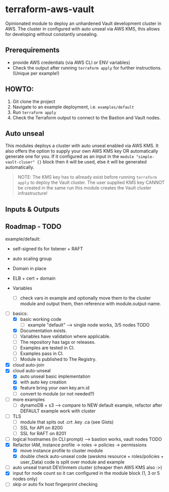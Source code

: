 # terraform-aws-vault
Opinionated module to deploy an unhardened Vault development cluster in AWS.
The cluster in configured with auto unseal via AWS KMS, this allows for developing without constantly unsealing.

## Prerequirements
- provide AWS credentials (via AWS CLI or ENV variables)
- Check the output after running `terraform apply` for further instructions. (Unique per example!)

## HOWTO:
1. Git clone the project
2. Navigate to an example deployment, i.e. `examples/default`
3. Run `terraform apply`
4. Check the Terraform output to connect to the Bastion and Vault nodes.

## Auto unseal
This modules deploys a cluster with auto unseal enabled via AWS KMS.
It also offers the option to supply your own AWS KMS key OR automatically generate one for you.
If it configured as an input in the `module "simple-vault-cluser" {}` block then it will be used, else it will be generated automatically.
> NOTE: 
> The KMS key has to allready exist before running `terraform apply` to deploy the Vault cluster. 
> The user supplied KMS key CANNOT be created in the same run this module creates the Vault cluster infrastructure!

## Inputs & Outputs

## Roadmap - TODO
example/default:
- self-signed tls for listener + RAFT
- auto scaling group
- Domain in place
- ELB + cert + domain

- Variables
  - [ ] check vars in example and optionally move them to the cluster module and output them, then reference with module.output-name.
- [ ] basics:
  - [x] basic working code
    - [ ] example "default" --> single node works, 3/5 nodes TODO
  - [x] Documentation exists.
  - [ ] Variables have validation where applicable.
  - [ ] The repository has tags or releases.
  - [ ] Examples are tested in CI.
  - [ ] Examples pass in CI.
  - [ ] Module is published to The Registry.
- [x] cloud auto-join
- [x] cloud auto-unseal
  - [x] auto unseal basic implementation
  - [x] with auto key creation
  - [x] feature bring your own key.arn.id
  - [ ] convert to module (or not needed?)
- [ ] more examples
  - [ ] dynamoDB + s3 --> compare to NEW default example, refactor after DEFAULT example work with cluster
- [ ] TLS
  - [ ] module that spits out .crt .key .ca (see Gists)
  - [ ] SSL for API on 8200
  - [ ] SSL for RAFT on 8201
- [ ] logical hostnames (in CLI prompt) --> bastion works, vault nodes TODO
- [x] Refactor IAM, instance profile -> roles -> policies -> permissions
  - [x] move instance profile to cluster module
  - [x] double check auto-unseal code (awskms resource + roles/policies + user_Data) code is split over module and example
- [ ] auto unseal transit DEV/inmem cluster (cheaper then AWS KMS also :>)
- [x] input for node count so it can configured in the module block (1, 3 or 5 nodes only)
- [ ] skip or auto fix host fingerprint checking